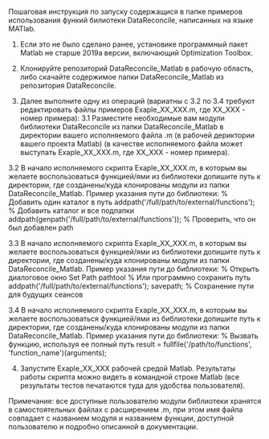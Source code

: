 Пошаговая инструкция по запуску содержащися в папке примеров
использования функий билиотеки DataReconcile, написанных на языке MATlab.

1. Если это не было сделано ранее, установике программный пакет Matlab не старше 2019a версии,
включающий Optimization Toolbox.

2. Клонируйте репозиторий DataReconcile_Matlab в рабочую область, либо
скачайте содержимое папки DataReconcile_Matlab из репозитория DataReconcile.

3. Далее выполните одну из операций (вариатны с 3.2 по 3.4 требуют редактировать
файлы примеров Exaple_ХX_ХХХ.m, где ХX_ХХХ - номер примера):
3.1 Разместите необходимые вам модули библиотеки DataReconcile из папки DataReconcile_Matlab
в директории вашего исполняемого файла .m (в рабочей дериктории вашего проекта Matlab)
(в качестве исполняемого файла может выступать Exaple_ХX_ХХХ.m, где ХX_ХХХ - номер примера).

3.2 В начало исполняемого скрипта Exaple_ХX_ХХХ.m, в которым вы желаете воспользоваться функцией/ями из библиотеки 
допишите путь к директории, где созданены/куда клонированы модули из папки DataReconcile_Matlab.
Пример указания пути до библиотеки:
% Добавить один каталог в путь
addpath('/full/path/to/external/functions');
% Добавить каталог и все подпапки
addpath(genpath('/full/path/to/external/functions'));
% Проверить, что он был добавлен
path

3.3 В начало исполняемого скрипта Exaple_ХX_ХХХ.m, в которым вы желаете воспользоваться функцией/ями из библиотеки 
допишите путь к директории, где созданены/куда клонированы модули из папки DataReconcile_Matlab.
Пример указания пути до библиотеки:
% Открыть диалоговое окно Set Path
pathtool
% Или программно сохранить путь
addpath('/full/path/to/external/functions');
savepath; % Сохранение пути для будущих сеансов

3.4 В начало исполняемого скрипта Exaple_ХX_ХХХ.m, в которым вы желаете воспользоваться функцией/ями из библиотеки 
допишите путь к директории, где созданены/куда клонированы модули из папки DataReconcile_Matlab.
Пример указания пути до библиотеки:
% Вызвать функцию, используя ее полный путь
result = fullfile('/path/to/functions', 'function_name')(arguments);

4. Запустите Exaple_ХX_ХХХ рабочей средой Matlab. Результаты работы скрипта можно видеть в 
командной строке Matlab (все результаты тестов печатаются туда для удобства пользователя).


Примечание: все доступные пользователю модули библиотеки хранятся в самостоятельных 
файлах с расширением .m, при этом имя файла совпадает с названием модуля и 
названием функции, доступной пользователю и подробно описанной в документации.

